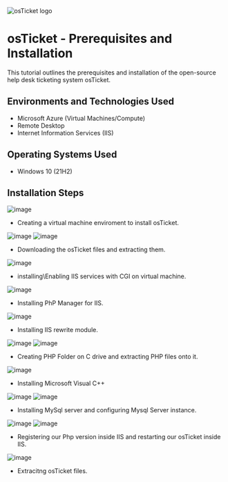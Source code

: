 
<img src="https://i.imgur.com/Clzj7Xs.png" alt="osTicket logo"/>
</p>

<h1>osTicket - Prerequisites and Installation</h1>
This tutorial outlines the prerequisites and installation of the open-source help desk ticketing system osTicket.<br />


<h2>Environments and Technologies Used</h2>

- Microsoft Azure (Virtual Machines/Compute)
- Remote Desktop
- Internet Information Services (IIS)

<h2>Operating Systems Used </h2>

- Windows 10</b> (21H2)



<h2>Installation Steps</h2>

![image](https://github.com/user-attachments/assets/7d310b5e-6cbf-44eb-a16e-f908c40caf9c)

- Creating a virtual machine enviroment to install osTicket.

![image](https://github.com/user-attachments/assets/9231fc66-e346-4d3a-82e0-df32c140afea)  ![image](https://github.com/user-attachments/assets/d00b24a5-4fa1-4e04-883e-ec36636677dc)

- Downloading the osTicket files and extracting them.

![image](https://github.com/user-attachments/assets/f7fff968-8a82-4ed2-843d-8da781819c0b)

- installing\Enabling IIS services with CGI on virtual machine.

![image](https://github.com/user-attachments/assets/15e472d7-7d2a-47a2-9d06-a6ec64d980e9)

- Installing PhP Manager for IIS.

![image](https://github.com/user-attachments/assets/30338958-669c-4494-a3f2-da23b06ef622)

- Installing IIS rewrite module.

![image](https://github.com/user-attachments/assets/779383ba-b036-46ee-9052-56a90ec76b42)  ![image](https://github.com/user-attachments/assets/153ba5ae-9b74-4688-9bb6-164f7ebcc99d)

- Creating PHP Folder on C drive and extracting PHP files onto it.

![image](https://github.com/user-attachments/assets/6ddef90b-a9b4-497e-93d3-752aabf36163)

- Installing Microsoft Visual C++

![image](https://github.com/user-attachments/assets/449a6743-c119-4052-93d3-a7e6f854c353) ![image](https://github.com/user-attachments/assets/1ea3f9c4-9ffd-4c0d-a856-1d0149aff94f)

- Installing MySql server and configuring Mysql Server instance.

![image](https://github.com/user-attachments/assets/f980ba5a-b57a-4e6e-86fe-2ad4ffab2bfe) ![image](https://github.com/user-attachments/assets/ba4df560-18b3-4f59-9622-41097684285d)


- Registering our Php version inside IIS and restarting our osTicket inside IIS.

![image](https://github.com/user-attachments/assets/361c2b8c-950f-4b9c-a028-a8cebf9b5478)

- Extracitng osTicket files.

